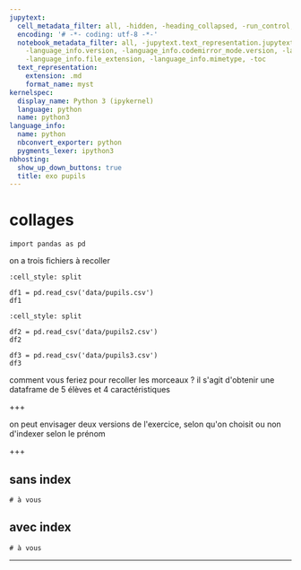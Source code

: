 ```yaml
---
jupytext:
  cell_metadata_filter: all, -hidden, -heading_collapsed, -run_control, -trusted
  encoding: '# -*- coding: utf-8 -*-'
  notebook_metadata_filter: all, -jupytext.text_representation.jupytext_version, -jupytext.text_representation.format_version,
    -language_info.version, -language_info.codemirror_mode.version, -language_info.codemirror_mode,
    -language_info.file_extension, -language_info.mimetype, -toc
  text_representation:
    extension: .md
    format_name: myst
kernelspec:
  display_name: Python 3 (ipykernel)
  language: python
  name: python3
language_info:
  name: python
  nbconvert_exporter: python
  pygments_lexer: ipython3
nbhosting:
  show_up_down_buttons: true
  title: exo pupils
---
```


# collages

```{code-cell} ipython3
import pandas as pd
```

on a trois fichiers à recoller

```{code-cell} ipython3
:cell_style: split

df1 = pd.read_csv('data/pupils.csv')
df1
```

```{code-cell} ipython3
:cell_style: split

df2 = pd.read_csv('data/pupils2.csv')
df2
```

```{code-cell} ipython3
df3 = pd.read_csv('data/pupils3.csv')
df3
```

comment vous feriez pour recoller les morceaux ? il s'agit d'obtenir une dataframe de 5 élèves et 4 caractéristiques

+++

on peut envisager deux versions de l'exercice, selon qu'on choisit ou non d'indexer selon le prénom

+++

## sans index

```{code-cell} ipython3
# à vous
```

## avec index

```{code-cell} ipython3
# à vous
```

----

